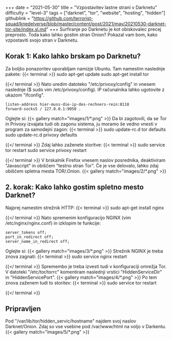 +++
date = "2021-05-30"
title = "Vzpostavitev lastne strani v Darknetu"
difficulty = "level-3"
tags = ["darknet", "tor", "website", "hosting", "hidden"]
githublink = "https://github.com/terrorist-squad/knedelverse/blob/master/content/post/2021/may/20210530-darknet-tor-site/index.sl.md"
+++
Surfiranje po Darknetu je kot obiskovalec precej preprosto. Toda kako lahko gostim stran Onion? Pokazal vam bom, kako vzpostaviti svojo stran v Darknetu.
## Korak 1: Kako lahko brskam po Darknetu?
Za boljšo ponazoritev uporabljam namizje Ubuntu. Tam namestim naslednje pakete:
{{< terminal >}}
sudo apt-get update
sudo apt-get install tor 

{{</ terminal >}}
Nato uredim datoteko "/etc/privoxy/config" in vnesem naslednje ($ sudo vim /etc/privoxy/config). IP računalnika lahko ugotovite z ukazom "ifconfig".
```
listen-address hier-muss-die-ip-des-rechners-rein:8118
forward-socks5 / 127.0.0.1:9050 .

```
Oglejte si:
{{< gallery match="images/1/*.png" >}}
Da bi zagotovili, da se Tor in Privoxy izvajata tudi ob zagonu sistema, ju moramo še vedno vnesti v program za samodejni zagon:
{{< terminal >}}
sudo update-rc.d tor defaults
sudo update-rc.d privoxy defaults

{{</ terminal >}}
Zdaj lahko zaženete storitve:
{{< terminal >}}
sudo service tor restart
sudo service privoxy restart

{{</ terminal >}}
V brskalnik Firefox vnesem naslov posrednika, deaktiviram "Javascript" in obiščem "testno stran Tor". Če je vse delovalo, lahko zdaj obiščem spletna mesta TOR/.Onion.
{{< gallery match="images/2/*.png" >}}

## 2. korak: Kako lahko gostim spletno mesto Darknet?
Najprej namestim strežnik HTTP:
{{< terminal >}}
sudo apt-get install nginx

{{</ terminal >}}
Nato spremenim konfiguracijo NGINX (vim /etc/nginx/nginx.conf) in izklopim te funkcije:
```
server_tokens off;
port_in_redirect off;
server_name_in_redirect off;

```
Oglejte si:
{{< gallery match="images/3/*.png" >}}
Strežnik NGINX je treba znova zagnati:
{{< terminal >}}
sudo service nginx restart

{{</ terminal >}}
Spremembo je treba izvesti tudi v konfiguraciji omrežja Tor. V datoteki "/etc/tor/torrc" komentiram naslednji vrstici "HiddenServiceDir" in "HiddenServicePort".
{{< gallery match="images/4/*.png" >}}
Po tem znova zaženem tudi to storitev:
{{< terminal >}}
sudo service tor restart

{{</ terminal >}}

## Pripravljen
Pod "/var/lib/tor/hidden_servic/hostname" najdem svoj naslov Darknet/Onion. Zdaj so vse vsebine pod /var/www/html na voljo v Darkentu.
{{< gallery match="images/5/*.png" >}}
